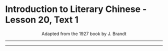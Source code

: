 # Introduction to Literary Chinese - Lesson 20, Text 1

<center>Adapted from the 1927 book by J. Brandt</center>

---

---
